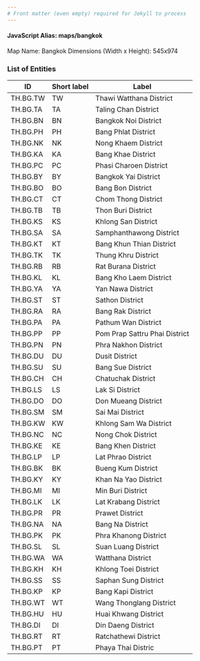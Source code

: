 ```yaml
---
# Front matter (even empty) required for Jekyll to process
---
```


#### JavaScript Alias: maps/bangkok

Map Name: Bangkok
Dimensions (Width x Height): 545x974

### List of Entities

| ID       | Short label | Label                         |
| -------- | ----------- | ----------------------------- |
| TH.BG.TW | TW          | Thawi Watthana District       |
| TH.BG.TA | TA          | Taling Chan District          |
| TH.BG.BN | BN          | Bangkok Noi District          |
| TH.BG.PH | PH          | Bang Phlat District           |
| TH.BG.NK | NK          | Nong Khaem District           |
| TH.BG.KA | KA          | Bang Khae District            |
| TH.BG.PC | PC          | Phasi Charoen District        |
| TH.BG.BY | BY          | Bangkok Yai District          |
| TH.BG.BO | BO          | Bang Bon District             |
| TH.BG.CT | CT          | Chom Thong District           |
| TH.BG.TB | TB          | Thon Buri District            |
| TH.BG.KS | KS          | Khlong San District           |
| TH.BG.SA | SA          | Samphanthawong District       |
| TH.BG.KT | KT          | Bang Khun Thian District      |
| TH.BG.TK | TK          | Thung Khru District           |
| TH.BG.RB | RB          | Rat Burana District           |
| TH.BG.KL | KL          | Bang Kho Laem District        |
| TH.BG.YA | YA          | Yan Nawa District             |
| TH.BG.ST | ST          | Sathon District               |
| TH.BG.RA | RA          | Bang Rak District             |
| TH.BG.PA | PA          | Pathum Wan District           |
| TH.BG.PP | PP          | Pom Prap Sattru Phai District |
| TH.BG.PN | PN          | Phra Nakhon District          |
| TH.BG.DU | DU          | Dusit District                |
| TH.BG.SU | SU          | Bang Sue District             |
| TH.BG.CH | CH          | Chatuchak District            |
| TH.BG.LS | LS          | Lak Si District               |
| TH.BG.DO | DO          | Don Mueang District           |
| TH.BG.SM | SM          | Sai Mai District              |
| TH.BG.KW | KW          | Khlong Sam Wa District        |
| TH.BG.NC | NC          | Nong Chok District            |
| TH.BG.KE | KE          | Bang Khen District            |
| TH.BG.LP | LP          | Lat Phrao District            |
| TH.BG.BK | BK          | Bueng Kum District            |
| TH.BG.KY | KY          | Khan Na Yao District          |
| TH.BG.MI | MI          | Min Buri District             |
| TH.BG.LK | LK          | Lat Krabang District          |
| TH.BG.PR | PR          | Prawet District               |
| TH.BG.NA | NA          | Bang Na District              |
| TH.BG.PK | PK          | Phra Khanong District         |
| TH.BG.SL | SL          | Suan Luang District           |
| TH.BG.WA | WA          | Watthana District             |
| TH.BG.KH | KH          | Khlong Toei District          |
| TH.BG.SS | SS          | Saphan Sung District          |
| TH.BG.KP | KP          | Bang Kapi District            |
| TH.BG.WT | WT          | Wang Thonglang District       |
| TH.BG.HU | HU          | Huai Khwang District          |
| TH.BG.DI | DI          | Din Daeng District            |
| TH.BG.RT | RT          | Ratchathewi District          |
| TH.BG.PT | PT          | Phaya Thai Distric            |

